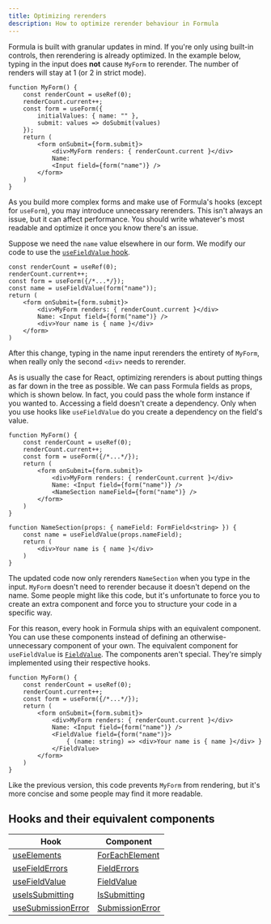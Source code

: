 ```yaml
---
title: Optimizing rerenders
description: How to optimize rerender behaviour in Formula
---
```


Formula is built with granular updates in mind. If you're only using built-in controls, then rerendering is already
optimized. In the example below, typing in the input does **not** cause `MyForm` to rerender. The number of renders will
stay at 1 (or 2 in strict mode).

```tsx
function MyForm() {
    const renderCount = useRef(0);
    renderCount.current++;
    const form = useForm({
        initialValues: { name: "" },
        submit: values => doSubmit(values)
    });
    return (
        <form onSubmit={form.submit}>
            <div>MyForm renders: { renderCount.current }</div>
            Name:
            <Input field={form("name")} />
        </form>
    )
}
```

As you build more complex forms and make use of Formula's hooks (except for `useForm`), you may introduce unnecessary
rerenders. This isn't always an issue, but it can affect performance. You should write whatever's most readable and
optimize it once you know there's an issue.

Suppose we need the `name` value elsewhere in our form. We modify our code to use the
[`useFieldValue` hook](/hooks/useFieldValue).

```tsx
const renderCount = useRef(0);
renderCount.current++;
const form = useForm({/*...*/});
const name = useFieldValue(form("name"));
return (
    <form onSubmit={form.submit}>
        <div>MyForm renders: { renderCount.current }</div>
        Name: <Input field={form("name")} />
        <div>Your name is { name }</div>
    </form>
)
```

After this change, typing in the name input rerenders the entirety of `MyForm`, when really only the second `<div>` 
needs to rerender.

As is usually the case for React, optimizing rerenders is about putting things as far down in the tree as possible.
We can pass Formula fields as props, which is shown below. In fact, you could pass the whole form instance if you
wanted to. Accessing a field doesn't create a dependency. Only when you use hooks like `useFieldValue` do you
create a dependency on the field's value.

```tsx
function MyForm() {
    const renderCount = useRef(0);
    renderCount.current++;
    const form = useForm({/*...*/});
    return (
        <form onSubmit={form.submit}>
            <div>MyForm renders: { renderCount.current }</div>
            Name: <Input field={form("name")} />
            <NameSection nameField={form("name")} />
        </form>
    )
}

function NameSection(props: { nameField: FormField<string> }) {
    const name = useFieldValue(props.nameField);
    return (
        <div>Your name is { name }</div>
    )
}
```

The updated code now only rerenders `NameSection` when you type in the input. `MyForm` doesn't need to rerender because
it doesn't depend on the name. Some people might like this code, but it's unfortunate to force you to create an extra
component and force you to structure your code in a specific way.

For this reason, every hook in Formula ships with an equivalent component. You can use these components instead of
defining an otherwise-unnecessary component of your own. The equivalent component for `useFieldValue` is 
[`FieldValue`](/components/FieldValue). The components aren't special. They're simply implemented using their
respective hooks.

```tsx
function MyForm() {
    const renderCount = useRef(0);
    renderCount.current++;
    const form = useForm({/*...*/});
    return (
        <form onSubmit={form.submit}>
            <div>MyForm renders: { renderCount.current }</div>
            Name: <Input field={form("name")} />
            <FieldValue field={form("name")}>
                { (name: string) => <div>Your name is { name }</div> }
            </FieldValue>
        </form>
    )
}
```

Like the previous version, this code prevents `MyForm` from rendering, but it's more concise and some people may find
it more readable.

## Hooks and their equivalent components

| Hook                                            | Component                                      |
|-------------------------------------------------|------------------------------------------------|
| [useElements](/hooks/useElements)               | [ForEachElement](/components/ForEachElement)   |
| [useFieldErrors](/hooks/useFieldErrors)         | [FieldErrors](/components/FieldErrors)         |
| [useFieldValue](/hooks/useFieldValue)           | [FieldValue](/components/FieldValue)           |
| [useIsSubmitting](/hooks/useIsSubmitting)       | [IsSubmitting](/components/IsSubmitting)       |
| [useSubmissionError](/hooks/useSubmissionError) | [SubmissionError](/components/SubmissionError) |
